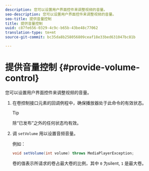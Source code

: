 ```yaml
---
description: 您可以设置用户界面控件来调整视频的音量。
seo-description: 您可以设置用户界面控件来调整视频的音量。
seo-title: 提供音量控制
title: 提供音量控制
uuid: c87fe656-0329-4c9c-b65b-43be48c77062
translation-type: tm+mt
source-git-commit: bc35da8b258056809ceaf18e33bed631047bc81b

---
```



# 提供音量控制 {#provide-volume-control}

您可以设置用户界面控件来调整视频的音量。

1. 在卷控制接口元素的回调例程中，确保播放器处于此命令的有效状态。

   >[!TIP]
   >
   >除“已发布”之外的任何状态均有效。

1. 调 `setVolume` 用以设置音频音量。

   例如：

   ```java
   void setVolume(int volume) throws MediaPlayerException;
   ```

   卷的值表示所请求的卷占最大卷的比例，其中 `0` 为silent, `1` 是最大卷。